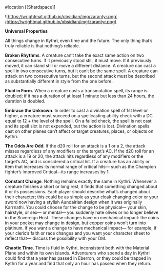 #location [[Shardspace]]

![https://wrightmat.github.io/obsidian/img/zarantyr.png](https://wrightmat.github.io/obsidian/img/zarantyr.png)

**Universal Properties**

All things change in Kythri, even time and the future. The only thing that’s truly reliable is that nothing’s reliable.

**Broken Rhythms**. A creature can’t take the exact same action on two consecutive turns. If it previously stood still, it must move. If it previously moved, it can stand still or move a different distance. A creature can cast a spell in two consecutive turns, but it can’t be the same spell. A creature can attack on two consecutive turns, but the second attack must be described as substantially different in style from the one before.

**Fluid in Form.** When a creature casts a transmutation spell, its range is doubled; if it has a duration of at least 1 minute but less than 24 hours, the duration is doubled.

**Embrace the Unknown**. In order to cast a divination spell of 1st level or higher, a creature must succeed on a spellcasting ability check with a DC equal to 12 + the level of the spell. On a failed check, the spell is not cast and its spell slot is not expended, but the action is lost. Divination spells cast on other planes can’t affect or target creatures, places, or objects on Kythri.

**The Odds Are Odd**. If the d20 roll for an attack is a 1 or a 2, the attack misses regardless of any modifiers or the target’s AC. If the d20 roll for an attack is a 19 or 20, the attack hits regardless of any modifiers or the target’s AC, and is considered a critical hit. If a creature has an ability or item that increases its normal range of critical hits— such as the Champion fighter’s Improved Critical—its range increases by 1.

**Constant Change**. Nothing remains exactly the same in Kythri. Whenever a creature finishes a short or long rest, it finds that something changed about it or its possessions. Each player should describe what’s changed about their character; this could be as simple as your cloak changing color or your sword now having a stylish Aundairian design when it was originally Karrnathi. You could choose for the change to be physical— your skin, hairstyle, or sex— or mental— you suddenly hate olives or no longer believe in the Sovereign Host. These changes have no mechanical impact: the coins in your pocket may change in design, but copper coins won’t turn into platinum. If you want a change to have mechanical impact— for example, if your cleric’s faith or race changes and you want your character sheet to reflect that— discuss the possibility with your DM.

**Chaotic Time**. Time is fluid in Kythri, inconsistent both with the Material Plane and within its own islands. Adventurers who spend a day in Kythri could find that a year has passed in Eberron, or they could be trapped in Kythri for a year and find that only an hour has passed when they return.

